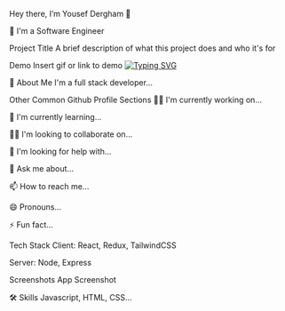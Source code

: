 Hey there, I’m Yousef Dergham 👋

🏢 I'm a Software Engineer 

Project Title
A brief description of what this project does and who it's for

Demo
Insert gif or link to demo
[![Typing SVG](https://readme-typing-svg.demolab.com/?lines=First+line+of+text;Second+line+of+text)](https://git.io/typing-svg)

🚀 About Me
I'm a full stack developer...

Other Common Github Profile Sections
👩‍💻 I'm currently working on...

🧠 I'm currently learning...

👯‍♀️ I'm looking to collaborate on...

🤔 I'm looking for help with...

💬 Ask me about...

📫 How to reach me...

😄 Pronouns...

⚡️ Fun fact...

Tech Stack
Client: React, Redux, TailwindCSS

Server: Node, Express

Screenshots
App Screenshot

🛠 Skills
Javascript, HTML, CSS...
